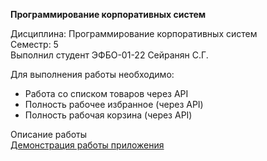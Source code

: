 **Программирование корпоративных систем**

Дисциплина: Программирование корпоративных систем<br>
Семестр: 5<br>
Выполнил студент ЭФБО-01-22 Сейранян С.Г.<br>

Для выполнения работы необходимо:
- Работа со списком товаров через API
- Полность рабочее избранное (через API)
- Полность рабочая корзина (через API)

Описание работы<br>
[Демонстрация работы приложения](..%2F..%2F..%2FVideos%2FRecording%202024-11-19%20100610.mp4)